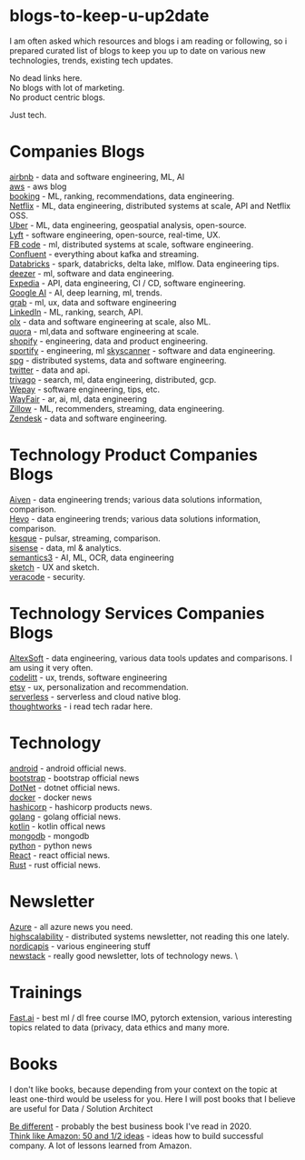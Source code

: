 # blogs-to-keep-u-up2date
I am often asked which resources and blogs i am reading or following, so i prepared curated list of blogs to keep you up to date on various new technologies, trends, existing tech updates.

No dead links here. \
No blogs with lot of marketing. \
No product centric blogs. 

Just tech.

# Companies Blogs 

[airbnb](https://medium.com/airbnb-engineering) - data and software engineering, ML, AI \
[aws](https://aws.amazon.com/blogs/aws/) - aws blog \
[booking](https://blog.booking.com/) - ML, ranking, recommendations, data engineering. \
[Netflix](https://netflixtechblog.com/) - ML, data engineering, distributed systems at scale, API and Netflix OSS. \
[Uber](https://eng.uber.com/) - ML, data engineering, geospatial analysis, open-source. \
[Lyft](https://eng.lyft.com/) - software engineering, open-source, real-time, UX. \
[FB code](https://engineering.fb.com/) - ml, distributed systems at scale, software engineering. \
[Confluent](https://www.confluent.io/blog/) - everything about kafka and streaming. \
[Databricks](https://databricks.com/blog) - spark, databricks, delta lake, mlflow. Data engineering tips. \
[deezer](https://deezer.io/) - ml, software and data engineering. \
[Expedia](https://medium.com/expedia-group-tech/) - API, data engineering, CI / CD, software engineering. \
[Google AI](https://ai.googleblog.com/) - AI, deep learning, ml, trends. \
[grab](https://engineering.grab.com/) - ml, ux, data and software engineering \
[LinkedIn](https://engineering.linkedin.com/) - ML, ranking, search, API. \
[olx](https://tech.olx.com/) - data and software engineering at scale, also ML. \
[quora](https://www.quora.com/q/quoraengineering) - ml,data and software engineering at scale. \
[shopify](https://shopify.engineering/) - engineering, data and product engineering. \
[sportify](https://engineering.atspotify.com/) - engineering, ml
[skyscanner](https://medium.com/@SkyscannerEng) - software and data engineering. \
[spg](https://sbg.technology/) - distributed systems, data and software engineering. \
[twitter](https://blog.twitter.com/engineering/en_us.html) - data and api. \
[trivago](https://tech.trivago.com/) - search, ml, data engineering, distributed, gcp. \
[Wepay](https://wecode.wepay.com/) - software engineering, tips, etc. \
[WayFair](https://tech.wayfair.com/) - ar, ai, ml, data engineering \
[Zillow](https://www.zillow.com/tech/) - ML, recommenders, streaming, data engineering. \
[Zendesk](https://medium.com/zendesk-engineering) - data and software engineering.


# Technology Product Companies Blogs 

[Aiven](https://aiven.io/blog?posts=30) - data engineering trends; various data solutions information, comparison. \
[Hevo](https://hevodata.com/blog/) - data engineering trends; various data solutions information, comparison. \
[kesque](https://kesque.com/blog/) - pulsar, streaming, comparison. \
[sisense](https://www.sisense.com/blog/?pg=3) - data, ml & analytics. \
[semantics3](https://www.semantics3.com/blog/) - AI, ML, OCR, data engineering \
[sketch](https://www.sketch.com/blog/) - UX and sketch. \
[veracode](https://www.veracode.com/blog) - security.

# Technology Services Companies Blogs 
 
[AltexSoft](https://www.altexsoft.com/blog/) - data engineering, various data tools updates and comparisons. I am using it very often.  \
[codelitt](https://blog.codelitt.com/) - ux, trends, software engineering \
[etsy](https://codeascraft.com/) - ux, personalization and recommendation. \
[serverless](https://www.serverless.com/blog) - serverless and cloud native blog. \
[thoughtworks](https://www.thoughtworks.com/insights) - i read tech radar here.

# Technology 

[android](https://android-developers.googleblog.com/) - android official news. \
[bootstrap](https://blog.getbootstrap.com/) - bootstrap official news \
[DotNet](https://devblogs.microsoft.com/dotnet/) - dotnet official news.\
[docker](https://www.docker.com/blog/) - docker news \
[hashicorp](https://www.hashicorp.com/blog) - hashicorp products news. \
[golang](https://blog.golang.org/) - golang official news. \
[kotlin](https://blog.jetbrains.com/kotlin/) - kotlin offical news \
[mongodb](https://engineering.mongodb.com/) - mongodb \
[python](https://devblogs.microsoft.com/python/) - python news \
[React](https://reactjs.org/blog/all.html) - react official news. \
[Rust](https://blog.rust-lang.org/) - rust official news.


# Newsletter 

[Azure](https://azureweekly.info/) - all azure news you need. \
[highscalability](http://highscalability.com/) - distributed systems newsletter, not reading this one lately. \
[nordicapis](https://nordicapis.com/blog/) - various engineering stuff \
[newstack](https://thenewstack.io/) - really good newsletter, lots of technology news. \


# Trainings 

[Fast.ai](https://www.fast.ai/) - best ml / dl free course IMO, pytorch extension, various interesting topics related to data (privacy, data ethics and many more. 

# Books

I don't like books, because depending from your context on the topic at least one-third would be useless for you. Here I will post books that I believe are useful for Data / Solution Architect

[Be different](https://www.amazon.com/Be-Different-Business-Career-Success/dp/1949991741) - probably the best business book I've read in 2020. \
[Think like Amazon: 50 and 1/2 ideas](https://www.amazon.com/Think-Like-Amazon-Become-Digital-ebook/dp/B07K3ZZC7D) - ideas how to build successful company. A lot of lessons learned from Amazon.


